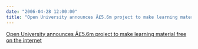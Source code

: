 ```yaml
---
date: "2006-04-28 12:00:00"
title: "Open University announces Â£5.6m project to make learning material free on the internet"
---
```


[Open University announces Â£5.6m project to make learning material free on the internet](/lemire/blog/2006/04-28-open-university-announces-%c2%a356m-project-to-make-learning-material-free-on-the-internet)

